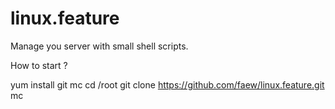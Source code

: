 # linux.feature

Manage you server with small shell scripts.

How to start ?

yum install git mc
cd /root
git clone https://github.com/faew/linux.feature.git
mc
